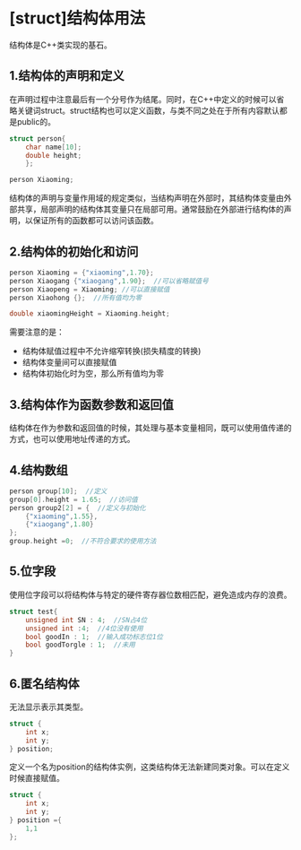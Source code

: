 # [struct]结构体用法

结构体是C++类实现的基石。

## 1.结构体的声明和定义

在声明过程中注意最后有一个分号作为结尾。同时，在C++中定义的时候可以省略关键词struct。struct结构也可以定义函数，与类不同之处在于所有内容默认都是public的。

```C++
struct person{
    char name[10];
    double height;
    };

person Xiaoming;
```

结构体的声明与变量作用域的规定类似，当结构声明在外部时，其结构体变量由外部共享，局部声明的结构体其变量只在局部可用。通常鼓励在外部进行结构体的声明，以保证所有的函数都可以访问该函数。

## 2.结构体的初始化和访问

```C++
person Xiaoming = {"xiaoming",1.70};
person Xiaogang {"xiaogang",1.90};  //可以省略赋值号
person Xiaopeng = Xiaoming; //可以直接赋值
person Xiaohong {};  //所有值均为零

double xiaomingHeight = Xiaoming.height;
```

需要注意的是：

* 结构体赋值过程中不允许缩窄转换(损失精度的转换)
* 结构体变量间可以直接赋值
* 结构体初始化时为空，那么所有值均为零

## 3.结构体作为函数参数和返回值

结构体在作为参数和返回值的时候，其处理与基本变量相同，既可以使用值传递的方式，也可以使用地址传递的方式。

## 4.结构数组

```C++
person group[10];  //定义
group[0].height = 1.65;  //访问值
person group2[2] = {  //定义与初始化
    {"xiaoming",1.55},
    {"xiaogang",1.80}
};
group.height =0;  //不符合要求的使用方法
```

## 5.位字段

使用位字段可以将结构体与特定的硬件寄存器位数相匹配，避免造成内存的浪费。

```C++
struct test{
    unsigned int SN : 4;  //SN占4位
    unsigned int :4;  //4位没有使用
    bool goodIn : 1;  //输入成功标志位1位
    bool goodTorgle : 1;  //未用
}
```

## 6.匿名结构体

无法显示表示其类型。

```C++
struct {
    int x;
    int y;
} position;
```

定义一个名为position的结构体实例，这类结构体无法新建同类对象。可以在定义时候直接赋值。

```C++
struct {
    int x;
    int y;
} position ={
    1,1
};
```
